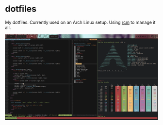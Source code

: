 # dotfiles

My dotfiles. Currently used on an Arch Linux setup.
Using [rcm](https://github.com/thoughtbot/rcm) to manage it all.

![My setup](screenshot.png "What it looks like.")
